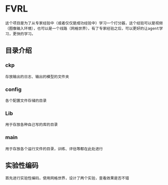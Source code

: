 # FVRL
```
这个项目是为了从专家经验中（或者仅仅是成功经验中）学习一个打分器，这个经验可以是视频（图像输入环境），也可以是一个线路（网格世界），有了专家经验之后，可以更好的让agent学习，更快的学习。
```

## 目录介绍

### ckp
```
存放输出的日志、输出的模型的文件夹
```
### config
```
各个配置文件存储的目录
```

### Lib
```
用于存放各种自己写的库的目录
```
### main
```
用于存放各个运行文件的目录，训练、评估等都在此处进行
```

## 实验性编码
```
首先进行实验性编码，使用网格世界，设计了两个实验，查看效果是否不错
```